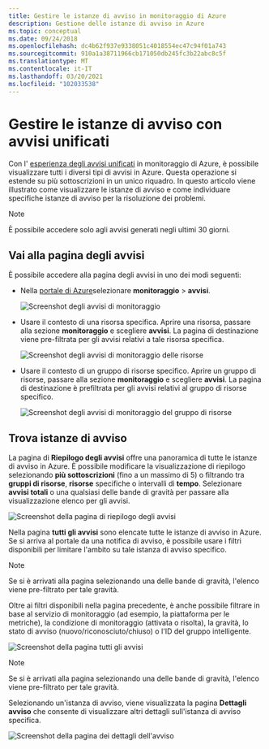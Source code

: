 ```yaml
---
title: Gestire le istanze di avviso in monitoraggio di Azure
description: Gestione delle istanze di avviso in Azure
ms.topic: conceptual
ms.date: 09/24/2018
ms.openlocfilehash: dc4b62f937e9338051c4018554ec47c94f01a743
ms.sourcegitcommit: 910a1a38711966cb171050db245fc3b22abc8c5f
ms.translationtype: MT
ms.contentlocale: it-IT
ms.lasthandoff: 03/20/2021
ms.locfileid: "102033538"
---
```

# <a name="manage-alert-instances-with-unified-alerts"></a>Gestire le istanze di avviso con avvisi unificati

Con l' [esperienza degli avvisi unificati](./alerts-overview.md) in monitoraggio di Azure, è possibile visualizzare tutti i diversi tipi di avvisi in Azure. Questa operazione si estende su più sottoscrizioni in un unico riquadro. In questo articolo viene illustrato come visualizzare le istanze di avviso e come individuare specifiche istanze di avviso per la risoluzione dei problemi.

> [!NOTE]
> È possibile accedere solo agli avvisi generati negli ultimi 30 giorni.

## <a name="go-to-the-alerts-page"></a>Vai alla pagina degli avvisi

È possibile accedere alla pagina degli avvisi in uno dei modi seguenti:

- Nella [portale di Azure](https://portal.azure.com/)selezionare **monitoraggio**  >  **avvisi**.  

     ![Screenshot degli avvisi di monitoraggio](media/alerts-managing-alert-instances/monitoring-alerts-managing-alert-instances-toc.jpg)
  
- Usare il contesto di una risorsa specifica. Aprire una risorsa, passare alla sezione **monitoraggio** e scegliere **avvisi**. La pagina di destinazione viene pre-filtrata per gli avvisi relativi a tale risorsa specifica.

     ![Screenshot degli avvisi di monitoraggio delle risorse](media/alerts-managing-alert-instances/alert-resource.JPG)

- Usare il contesto di un gruppo di risorse specifico. Aprire un gruppo di risorse, passare alla sezione **monitoraggio** e scegliere **avvisi**. La pagina di destinazione è prefiltrata per gli avvisi relativi al gruppo di risorse specifico.    

     ![Screenshot degli avvisi di monitoraggio del gruppo di risorse](media/alerts-managing-alert-instances/alert-rg.JPG)

## <a name="find-alert-instances"></a>Trova istanze di avviso

La pagina di **Riepilogo degli avvisi** offre una panoramica di tutte le istanze di avviso in Azure. È possibile modificare la visualizzazione di riepilogo selezionando **più sottoscrizioni** (fino a un massimo di 5) o filtrando tra **gruppi di risorse**, **risorse** specifiche o intervalli di **tempo**. Selezionare **avvisi totali** o una qualsiasi delle bande di gravità per passare alla visualizzazione elenco per gli avvisi.     

![Screenshot della pagina di riepilogo degli avvisi](media/alerts-managing-alert-instances/alerts-summary.jpg)
 
Nella pagina **tutti gli avvisi** sono elencate tutte le istanze di avviso in Azure. Se si arriva al portale da una notifica di avviso, è possibile usare i filtri disponibili per limitare l'ambito su tale istanza di avviso specifico.

> [!NOTE]
> Se si è arrivati alla pagina selezionando una delle bande di gravità, l'elenco viene pre-filtrato per tale gravità.

Oltre ai filtri disponibili nella pagina precedente, è anche possibile filtrare in base al servizio di monitoraggio (ad esempio, la piattaforma per le metriche), la condizione di monitoraggio (attivata o risolta), la gravità, lo stato di avviso (nuovo/riconosciuto/chiuso) o l'ID del gruppo intelligente.

![Screenshot della pagina tutti gli avvisi](media/alerts-managing-alert-instances/all-alerts.jpg)

> [!NOTE]
> Se si è arrivati alla pagina selezionando una delle bande di gravità, l'elenco viene pre-filtrato per tale gravità.

Selezionando un'istanza di avviso, viene visualizzata la pagina **Dettagli avviso** che consente di visualizzare altri dettagli sull'istanza di avviso specifica.   

![Screenshot della pagina dei dettagli dell'avviso](media/alerts-managing-alert-instances/alert-details.jpg)
